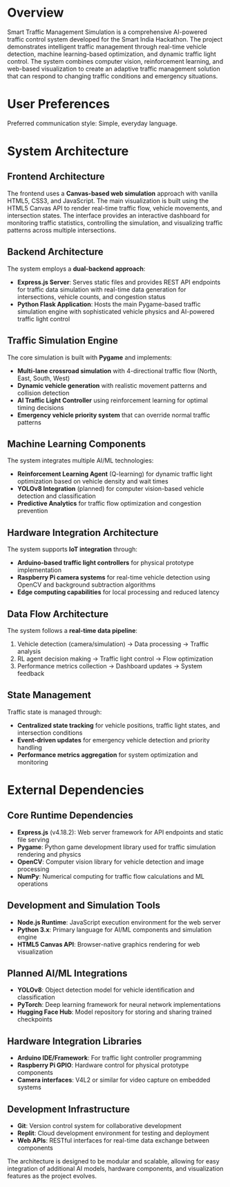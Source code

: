 # Overview

Smart Traffic Management Simulation is a comprehensive AI-powered traffic control system developed for the Smart India Hackathon. The project demonstrates intelligent traffic management through real-time vehicle detection, machine learning-based optimization, and dynamic traffic light control. The system combines computer vision, reinforcement learning, and web-based visualization to create an adaptive traffic management solution that can respond to changing traffic conditions and emergency situations.

# User Preferences

Preferred communication style: Simple, everyday language.

# System Architecture

## Frontend Architecture
The frontend uses a **Canvas-based web simulation** approach with vanilla HTML5, CSS3, and JavaScript. The main visualization is built using the HTML5 Canvas API to render real-time traffic flow, vehicle movements, and intersection states. The interface provides an interactive dashboard for monitoring traffic statistics, controlling the simulation, and visualizing traffic patterns across multiple intersections.

## Backend Architecture
The system employs a **dual-backend approach**:
- **Express.js Server**: Serves static files and provides REST API endpoints for traffic data simulation with real-time data generation for intersections, vehicle counts, and congestion status
- **Python Flask Application**: Hosts the main Pygame-based traffic simulation engine with sophisticated vehicle physics and AI-powered traffic light control

## Traffic Simulation Engine
The core simulation is built with **Pygame** and implements:
- **Multi-lane crossroad simulation** with 4-directional traffic flow (North, East, South, West)
- **Dynamic vehicle generation** with realistic movement patterns and collision detection
- **AI Traffic Light Controller** using reinforcement learning for optimal timing decisions
- **Emergency vehicle priority system** that can override normal traffic patterns

## Machine Learning Components
The system integrates multiple AI/ML technologies:
- **Reinforcement Learning Agent** (Q-learning) for dynamic traffic light optimization based on vehicle density and wait times
- **YOLOv8 Integration** (planned) for computer vision-based vehicle detection and classification
- **Predictive Analytics** for traffic flow optimization and congestion prevention

## Hardware Integration Architecture
The system supports **IoT integration** through:
- **Arduino-based traffic light controllers** for physical prototype implementation
- **Raspberry Pi camera systems** for real-time vehicle detection using OpenCV and background subtraction algorithms
- **Edge computing capabilities** for local processing and reduced latency

## Data Flow Architecture
The system follows a **real-time data pipeline**:
1. Vehicle detection (camera/simulation) → Data processing → Traffic analysis
2. RL agent decision making → Traffic light control → Flow optimization
3. Performance metrics collection → Dashboard updates → System feedback

## State Management
Traffic state is managed through:
- **Centralized state tracking** for vehicle positions, traffic light states, and intersection conditions
- **Event-driven updates** for emergency vehicle detection and priority handling
- **Performance metrics aggregation** for system optimization and monitoring

# External Dependencies

## Core Runtime Dependencies
- **Express.js** (v4.18.2): Web server framework for API endpoints and static file serving
- **Pygame**: Python game development library used for traffic simulation rendering and physics
- **OpenCV**: Computer vision library for vehicle detection and image processing
- **NumPy**: Numerical computing for traffic flow calculations and ML operations

## Development and Simulation Tools
- **Node.js Runtime**: JavaScript execution environment for the web server
- **Python 3.x**: Primary language for AI/ML components and simulation engine
- **HTML5 Canvas API**: Browser-native graphics rendering for web visualization

## Planned AI/ML Integrations
- **YOLOv8**: Object detection model for vehicle identification and classification
- **PyTorch**: Deep learning framework for neural network implementations
- **Hugging Face Hub**: Model repository for storing and sharing trained checkpoints

## Hardware Integration Libraries
- **Arduino IDE/Framework**: For traffic light controller programming
- **Raspberry Pi GPIO**: Hardware control for physical prototype components
- **Camera interfaces**: V4L2 or similar for video capture on embedded systems

## Development Infrastructure
- **Git**: Version control system for collaborative development
- **Replit**: Cloud development environment for testing and deployment
- **Web APIs**: RESTful interfaces for real-time data exchange between components

The architecture is designed to be modular and scalable, allowing for easy integration of additional AI models, hardware components, and visualization features as the project evolves.